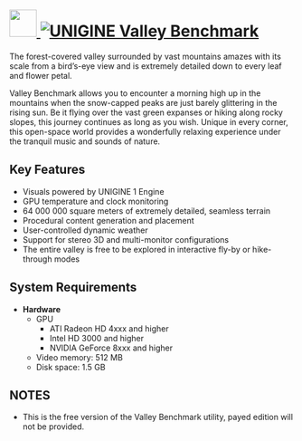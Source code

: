 # [<img src="https://cdn.jsdelivr.net/gh/AdmiringWorm/chocolatey-packages@e37ae69753b7e0297c72133e4a081227d390795d/automatic/valley-benchmark/icons/64x64.png" height="48" width="48" /> ![UNIGINE Valley Benchmark](https://img.shields.io/chocolatey/v/valley-benchmark.svg?label=UNIGINE%20Valley%20Benchmarks&style=for-the-badge)](https://community.chocolatey.org/packages/valley-benchmark)

The forest-covered valley surrounded by vast mountains amazes with its scale from a bird’s-eye view and is extremely detailed down to every leaf and flower petal.

Valley Benchmark allows you to encounter a morning high up in the mountains when the snow-capped peaks are just barely glittering in the rising sun. Be it flying over the vast green expanses or hiking along rocky slopes, this journey continues as long as you wish. Unique in every corner, this open-space world provides a wonderfully relaxing experience under the tranquil music and sounds of nature.

## Key Features

- Visuals powered by UNIGINE 1 Engine
- GPU temperature and clock monitoring
- 64 000 000 square meters of extremely detailed, seamless terrain
- Procedural content generation and placement
- User-controlled dynamic weather
- Support for stereo 3D and multi-monitor configurations
- The entire valley is free to be explored in interactive fly-by or hike-through modes

## System Requirements

- **Hardware**
  - GPU
    - ATI Radeon HD 4xxx and higher
    - Intel HD 3000 and higher
    - NVIDIA GeForce 8xxx and higher
  - Video memory: 512 MB
  - Disk space: 1.5 GB

## NOTES

- This is the free version of the Valley Benchmark utility, payed edition will not be provided.
